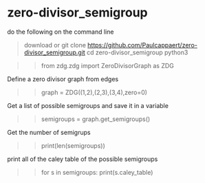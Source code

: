 # zero-divisor_semigroup

do the following on the command line
> download or git clone https://github.com/Paulcappaert/zero-divisor_semigroup.git
> cd zero-divisor_semigroup
> python3

>>from zdg.zdg import ZeroDivisorGraph as ZDG

Define a zero divisor graph from edges
>> graph = ZDG((1,2),(2,3),(3,4),zero=0)

Get a list of possible semigroups and save it in a variable
>> semigroups = graph.get_semigroups()

Get the number of semigrups
>>print(len(semigroups))

print all of the caley table of the possible semigroups
>>for s in semigroups:
    print(s.caley_table)
